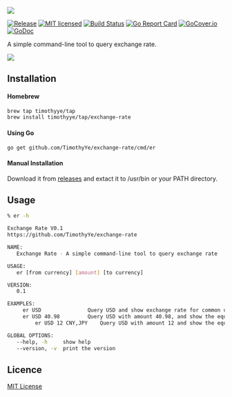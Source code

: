 ![](https://raw.githubusercontent.com/TimothyYe/skm/master/snapshots/skm.png)

[![Release][3]][4] [![MIT licensed][5]][6] [![Build Status][1]][2] [![Go Report Card][7]][8] [![GoCover.io][11]][12] [![GoDoc][9]][10]

[1]: https://travis-ci.org/TimothyYe/exchange-rate.svg?branch=master
[2]: https://travis-ci.org/TimothyYe/exchange-rate
[3]: http://github-release-version.herokuapp.com/github/timothyye/exchange-rate/release.svg?style=flat
[4]: https://github.com/timothyye/exchange-rate/releases/latest
[5]: https://img.shields.io/dub/l/vibe-d.svg
[6]: LICENSE
[7]: https://goreportcard.com/badge/github.com/timothyye/exchange-rate
[8]: https://goreportcard.com/report/github.com/timothyye/exchange-rate
[9]: https://godoc.org/github.com/TimothyYe/exchange-rate?status.svg
[10]: https://godoc.org/github.com/TimothyYe/exchange-rate
[11]: https://img.shields.io/badge/gocover.io-81.8%25-green.svg
[12]: https://gocover.io/github.com/timothyye/exchange-rate

A simple command-line tool to query exchange rate.

![](https://github.com/TimothyYe/exchange-rate/blob/master/snapshots/er-demo.gif?raw=true)

## Installation

#### Homebrew

```bash
brew tap timothyye/tap
brew install timothyye/tap/exchange-rate
```

#### Using Go

```bash
go get github.com/TimothyYe/exchange-rate/cmd/er
```

#### Manual Installation

Download it from [releases](https://github.com/TimothyYe/exchange-rate/releases) and extact it to /usr/bin or your PATH directory.

## Usage
```bash
% er -h

Exchange Rate V0.1
https://github.com/TimothyYe/exchange-rate

NAME:
   Exchange Rate - A simple command-line tool to query exchange rate

USAGE:
   er [from currency] [amount] [to currency]

VERSION:
   0.1

EXAMPLES:
     er USD               Query USD and show exchange rate for common used currencies.
     er USD 40.98         Query USD with amount 40.98, and show the equal amount of other currencies.
		 er USD 12 CNY,JPY    Query USD with amount 12 and show the equal amount of specified currencies.

GLOBAL OPTIONS:
   --help, -h     show help
   --version, -v  print the version
```

## Licence

[MIT License](https://github.com/TimothyYe/exchange-rate/blob/master/LICENSE)
